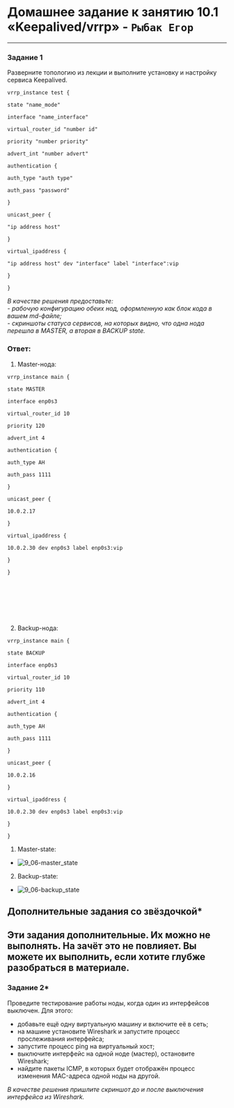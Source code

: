 # Домашнее задание к занятию 10.1 «Keepalived/vrrp» - `Рыбак Егор`




---

### Задание 1

Разверните топологию из лекции и выполните установку и настройку сервиса Keepalived. 

```
vrrp_instance test {

state "name_mode"

interface "name_interface"

virtual_router_id "number id"

priority "number priority"

advert_int "number advert"

authentication {

auth_type "auth type"

auth_pass "password"

}

unicast_peer {

"ip address host"

}

virtual_ipaddress {

"ip address host" dev "interface" label "interface":vip

}

}

```

*В качестве решения предоставьте:*   
*- рабочую конфигурацию обеих нод, оформленную как блок кода в вашем md-файле;*   
*- скриншоты статуса сервисов, на которых видно, что одна нода перешла в MASTER, а вторая в BACKUP state.*   

### Ответ:
1. Master-нода:
```
vrrp_instance main {

state MASTER

interface enp0s3

virtual_router_id 10

priority 120

advert_int 4

authentication {

auth_type AH

auth_pass 1111

}

unicast_peer {

10.0.2.17

}

virtual_ipaddress {

10.0.2.30 dev enp0s3 label enp0s3:vip

}

}








```
2. Backup-нода:
```
vrrp_instance main {

state BACKUP

interface enp0s3

virtual_router_id 10

priority 110

advert_int 4

authentication {

auth_type AH

auth_pass 1111

}

unicast_peer {

10.0.2.16

}

virtual_ipaddress {

10.0.2.30 dev enp0s3 label enp0s3:vip

}

}

```
1. Master-state:
- ![9_06-master_state](https://github.com/RybakEgor/9-06_Keepalived_vrrp/blob/main/img/9_06-master_state.png)
2. Backup-state:
- ![9_06-backup_state](https://github.com/RybakEgor/9-06_Keepalived_vrrp/blob/main/img/9_06-backup_state.png)

## Дополнительные задания со звёздочкой*

Эти задания дополнительные. Их можно не выполнять. На зачёт это не повлияет. Вы можете их выполнить, если хотите глубже разобраться в материале.
---
### Задание 2*

Проведите тестирование работы ноды, когда один из интерфейсов выключен. Для этого:
- добавьте ещё одну виртуальную машину и включите её в сеть;
- на машине установите Wireshark и запустите процесс прослеживания интерфейса;
- запустите процесс ping на виртуальный хост;
- выключите интерфейс на одной ноде (мастер), остановите Wireshark;
- найдите пакеты ICMP, в которых будет отображён процесс изменения MAC-адреса одной ноды на другой. 

 *В качестве решения пришлите скриншот до и после выключения интерфейса из Wireshark.*


